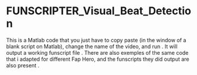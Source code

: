 # FUNSCRIPTER_Visual_Beat_Detection
This is a Matlab code that you just have to copy paste (in the window of a blank script on Matlab), change the name of the video, and run . It will output a working funscript file .
There are also exemples of the same code that i adapted for different Fap Hero, and the funscripts they did output are also present .
